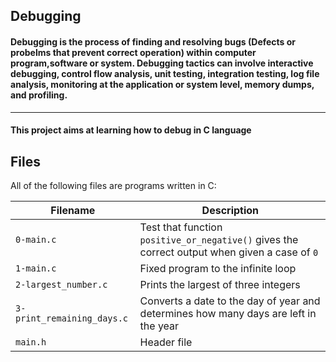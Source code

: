 ## Debugging

#### Debugging is the process of finding and resolving bugs (Defects or probelms that prevent correct operation) within computer program,software or system. Debugging tactics can involve interactive debugging, control flow analysis, unit testing, integration testing, log file analysis, monitoring at the application or system level, memory dumps, and profiling.
------------------------------------------------------------------

#### This project aims at learning how to debug in C language

## Files

All of the following files are programs written in C:


|	 Filename 		  |		 				Description						  |
| ------------------   		  | ------------------------------------------------------------------ 					  |
| ```0-main.c```  		  | Test that function ```positive_or_negative()``` gives the correct output when given a case of ```0``` |
| ```1-main.c```  		  | Fixed program to the infinite loop  								  |
| ```2-largest_number.c```  	  | Prints the largest of three integers  								  |
| ```3-print_remaining_days.c```  | Converts a date to the day of year and determines how many days are left in the year  		  |
| ```main.h```  		  | Header file  											  |
